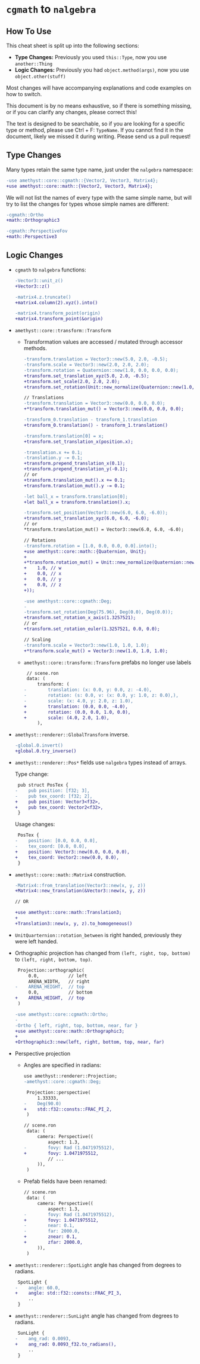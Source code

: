 # `cgmath` to `nalgebra`

## How To Use

This cheat sheet is split up into the following sections:

* **Type Changes:** Previously you used `this::Type`, now you use `another::Thing`
* **Logic Changes:** Previously you had `object.method(args)`, now you use `object.other(stuff)`

Most changes will have accompanying explanations and code examples on how to switch.

This document is by no means exhaustive, so if there is something missing, or if you can clarify any changes, please correct this!

The text is designed to be searchable, so if you are looking for a specific type or method, please use Ctrl + F: `TypeName`. If you cannot find it in the document, likely we missed it during writing. Please send us a pull request!

## Type Changes

Many types retain the same type name, just under the `nalgebra` namespace:

```patch
-use amethyst::core::cgmath::{Vector2, Vector3, Matrix4};
+use amethyst::core::math::{Vector2, Vector3, Matrix4};
```

We will not list the names of every type with the same simple name, but will try to list the changes for types whose simple names are different:

```patch
-cgmath::Ortho
+math::Orthographic3

-cgmath::PerspectiveFov
+math::Perspective3
```

## Logic Changes

* `cgmath` to `nalgebra` functions:

    ```patch
    -Vector3::unit_z()
    +Vector3::z()

    -matrix4.z.truncate()
    +matrix4.column(2).xyz().into()

    -matrix4.transform_point(origin)
    +matrix4.transform_point(&origin)
    ```

* `amethyst::core::transform::Transform`

    - Transformation values are accessed / mutated through accessor methods.

        ```patch
        -transform.translation = Vector3::new(5.0, 2.0, -0.5);
        -transform.scale = Vector3::new(2.0, 2.0, 2.0);
        -transform.rotation = Quaternion::new(1.0, 0.0, 0.0, 0.0);
        +transform.set_translation_xyz(5.0, 2.0, -0.5);
        +transform.set_scale(2.0, 2.0, 2.0);
        +transform.set_rotation(Unit::new_normalize(Quaternion::new(1.0, 0.0, 0.0, 0.0)));

        // Translations
        -transform.translation = Vector3::new(0.0, 0.0, 0.0);
        +*transform.translation_mut() = Vector3::new(0.0, 0.0, 0.0);

        -transform_0.translation - transform_1.translation
        +transform_0.translation() - transform_1.translation()

        -transform.translation[0] = x;
        +transform.set_translation_x(position.x);

        -translation.x += 0.1;
        -translation.y -= 0.1;
        +transform.prepend_translation_x(0.1);
        +transform.prepend_translation_y(-0.1);
        // or
        +transform.translation_mut().x += 0.1;
        +transform.translation_mut().y -= 0.1;

        -let ball_x = transform.translation[0];
        +let ball_x = transform.translation().x;

        -transform.set_position(Vector3::new(6.0, 6.0, -6.0));
        +transform.set_translation_xyz(6.0, 6.0, -6.0);
        // or
        *transform.translation_mut() = Vector3::new(6.0, 6.0, -6.0);

        // Rotations
        -transform.rotation = [1.0, 0.0, 0.0, 0.0].into();
        +use amethyst::core::math::{Quaternion, Unit};
        +
        +*transform.rotation_mut() = Unit::new_normalize(Quaternion::new(
        +    1.0, // w
        +    0.0, // x
        +    0.0, // y
        +    0.0, // z
        +));

        -use amethyst::core::cgmath::Deg;
        -
        -transform.set_rotation(Deg(75.96), Deg(0.0), Deg(0.0));
        +transform.set_rotation_x_axis(1.3257521);
        // or
        +transform.set_rotation_euler(1.3257521, 0.0, 0.0);

        // Scaling
        -transform.scale = Vector3::new(1.0, 1.0, 1.0);
        +*transform.scale_mut() = Vector3::new(1.0, 1.0, 1.0);
        ```

    - `amethyst::core::transform::Transform` prefabs no longer use labels

        ```patch
         // scene.ron
         data: (
             transform: (
        -        translation: (x: 0.0, y: 0.0, z: -4.0),
        -        rotation: (s: 0.0, v: (x: 0.0, y: 1.0, z: 0.0),),
        -        scale: (x: 4.0, y: 2.0, z: 1.0),
        +        translation: (0.0, 0.0, -4.0),
        +        rotation: (0.0, 0.0, 1.0, 0.0),
        +        scale: (4.0, 2.0, 1.0),
             ),
        ```

* `amethyst::renderer::GlobalTransform` inverse.

    ```patch
    -global.0.invert()
    +global.0.try_inverse()
    ```

* `amethyst::renderer::Pos*` fields use `nalgebra` types instead of arrays.

    Type change:

    ```patch
     pub struct PosTex {
    -    pub position: [f32; 3],
    -    pub tex_coord: [f32; 2],
    +    pub position: Vector3<f32>,
    +    pub tex_coord: Vector2<f32>,
     }
    ```

    Usage changes:

    ```patch
     PosTex {
    -    position: [0.0, 0.0, 0.0],
    -    tex_coord: [0.0, 0.0],
    +    position: Vector3::new(0.0, 0.0, 0.0),
    +    tex_coord: Vector2::new(0.0, 0.0),
     }
    ```

* `amethyst::core::math::Matrix4` construction.

    ```patch
    -Matrix4::from_translation(Vector3::new(x, y, z))
    +Matrix4::new_translation(&Vector3::new(x, y, z))

    // OR

    +use amethyst::core::math::Translation3;
    +
    +Translation3::new(x, y, z).to_homogeneous()
    ```

* `UnitQuarternion::rotation_between` is right handed, previously they were left handed.
* Orthographic projection has changed from `(left, right, top, bottom)` to `(left, right, bottom, top)`.

    ```patch
     Projection::orthographic(
         0.0,           // left
         ARENA_WIDTH,   // right
    -    ARENA_HEIGHT,  // top
         0.0,           // bottom
    +    ARENA_HEIGHT,  // top
     )

    -use amethyst::core::cgmath::Ortho;
    -
    -Ortho { left, right, top, bottom, near, far }
    +use amethyst::core::math::Orthographic3;
    +
    +Orthographic3::new(left, right, bottom, top, near, far)
    ```

* Perspective projection

    - Angles are specified in radians:

        ```patch
        use amethyst::renderer::Projection;
        -amethyst::core::cgmath::Deg;

         Projection::perspective(
             1.33333,
        -    Deg(90.0)
        +    std::f32::consts::FRAC_PI_2,
         )
        ```

        ```patch
        // scene.ron
         data: (
             camera: Perspective((
                 aspect: 1.3,
        -        fovy: Rad (1.0471975512),
        +        fovy: 1.0471975512,
                 // ...
             )),
         )
        ```

    - Prefab fields have been renamed:

        ```patch
        // scene.ron
         data: (
             camera: Perspective((
                 aspect: 1.3,
        -        fovy: Rad (1.0471975512),
        +        fovy: 1.0471975512,
        -        near: 0.1,
        -        far: 2000.0,
        +        znear: 0.1,
        +        zfar: 2000.0,
             )),
         )
        ```

* `amethyst::renderer::SpotLight` angle has changed from degrees to radians.

    ```patch
     SpotLight {
    -    angle: 60.0,
    +    angle: std::f32::consts::FRAC_PI_3,
         ..
     }
    ```

* `amethyst::renderer::SunLight` angle has changed from degrees to radians.

    ```patch
     SunLight {
    -    ang_rad: 0.0093,
    +    ang_rad: 0.0093_f32.to_radians(),
         ..
     }
    ```

